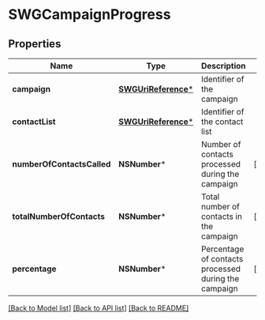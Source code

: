 # SWGCampaignProgress

## Properties
Name | Type | Description | Notes
------------ | ------------- | ------------- | -------------
**campaign** | [**SWGUriReference***](SWGUriReference.md) | Identifier of the campaign | 
**contactList** | [**SWGUriReference***](SWGUriReference.md) | Identifier of the contact list | 
**numberOfContactsCalled** | **NSNumber*** | Number of contacts processed during the campaign | [optional] 
**totalNumberOfContacts** | **NSNumber*** | Total number of contacts in the campaign | [optional] 
**percentage** | **NSNumber*** | Percentage of contacts processed during the campaign | [optional] 

[[Back to Model list]](../README.md#documentation-for-models) [[Back to API list]](../README.md#documentation-for-api-endpoints) [[Back to README]](../README.md)


